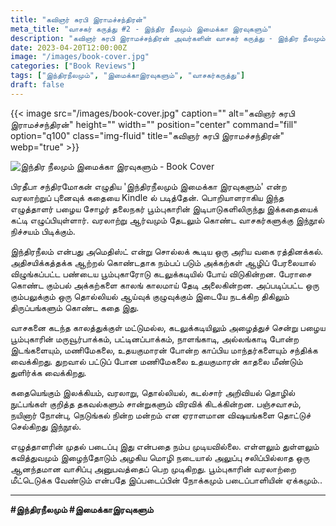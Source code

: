 ```yaml
---
title: "கவிஞர் சுரபி இராமச்சந்திரன்"
meta_title: "வாசகர் கருத்து #2 - இந்திர நீலமும் இமைக்கா இரவுகளும்"
description: "கவிஞர் சுரபி இராமச்சந்திரன் அவர்களின் வாசகர் கருத்து - இந்திர நீலமும் இமைக்கா இரவுகளும்"
date: 2023-04-20T12:00:00Z
image: "/images/book-cover.jpg"
categories: ["Book Reviews"]
tags: ["இந்திரநீலமும்", "இமைக்காஇரவுகளும்", "வாசகர்கருத்து"]
draft: false
---
```


{{< image src="/images/book-cover.jpg" caption="" alt="கவிஞர் சுரபி இராமச்சந்திரன்" height="" width="" position="center" command="fill" option="q100" class="img-fluid" title="கவிஞர் சுரபி இராமச்சந்திரன்"  webp="true"  >}}


![இந்திர நீலமும் இமைக்கா இரவுகளும் - Book Cover](/images/book-cover.jpg)

பிரதீபா சந்திரமோகன் எழுதிய 'இந்திரநீலமும் இமைக்கா இரவுகளும்' என்ற வரலாற்றுப் புனைவுக் கதையை Kindle ல் படித்தேன். பொறியாளராகிய இந்த எழுத்தாளர் பழைய சோழர் தலைநகர் பூம்புகாரின் இடிபாடுகளிலிருந்து இக்கதையைக் கட்டி எழுப்பியுள்ளார். வரலாற்று ஆர்வமும் தேடலும் கொண்ட வாசகர்களுக்கு இந்நூல் நிச்சயம் பிடிக்கும். 

இந்திரநீலம் என்பது அமெதிஸ்ட் என்று சொல்லக் கூடிய ஒரு அரிய வகை ரத்தினக்கல். அதிசயிக்கத்தக்க ஆற்றல் கொண்டதாக நம்பப் படும் அக்கற்கள் ஆழிப் பேரலையால் விழுங்கப்பட்ட பண்டைய பூம்புகாரோடு கடலுக்கடியில் போய் விடுகின்றன. பேராசை கொண்ட கும்பல் அக்கற்களை காலங் காலமாய் தேடி அலைகின்றன. அப்படிப்பட்ட ஒரு கும்பலுக்கும் ஒரு தொல்லியல் ஆய்வுக் குழுவுக்கும் இடையே நடக்கிற திகிலும் திருப்பங்களும் கொண்ட கதை இது. 

வாசகனை கடந்த காலத்துக்குள் மட்டுமல்ல, கடலுக்கடியிலும் அழைத்துச் சென்று பழைய பூம்புகாரின் மருவூர்பாக்கம், பட்டினப்பாக்கம், நாளங்காடி, அல்லங்காடி போன்ற இடங்களையும், மணிமேகலை, உதயகுமாரன் போன்ற காப்பிய மாந்தர்களையும் சந்திக்க வைக்கிறது. துறவால் பட்டுப் போன மணிமேகலை உதயகுமாரன் காதலை மீண்டும் துளிர்க்க வைக்கிறது. 

கதையெங்கும் இலக்கியம், வரலாறு, தொல்லியல், கடல்சார் அறிவியல் தொழில் நுட்பங்கள் குறித்த தகவல்களும் சான்றுகளும் விரவிக் கிடக்கின்றன. பஞ்சவாசம், நயினார் நோன்பு, நெடுங்கல் நின்ற மன்றம் என ஏராளமான விஷயங்களை தொட்டுச் செல்கிறது இந்நூல். 

எழுத்தாளரின் முதல் படைப்பு இது என்பதை நம்ப முடியவில்லை. எள்ளலும் துள்ளலும் கவித்துவமும் இழைந்தோடும் அழகிய மொழி நடையால் அலுப்பு சலிப்பில்லாத ஒரு ஆனந்தமான வாசிப்பு அனுபவத்தைப் பெற முடிகிறது. பூம்புகாரின் வரலாற்றை மீட்டெடுக்க வேண்டும் என்பதே இப்படைப்பின் நோக்கமும் படைப்பாளியின் ஏக்கமும்..

---

**#இந்திரநீலமும் #இமைக்காஇரவுகளும்**
